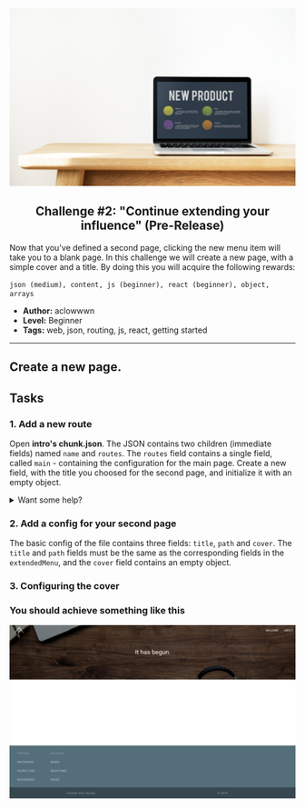 <p align="center">
  <img src ="../../img/extend.jpg" />
</p>

<p align="center">
  <h2 align="center"> Challenge #2: "Continue extending your influence" (Pre-Release)</h2>
</p>

Now that you've defined a second page, clicking the new menu item will take you to a blank page. In this challenge we will create a new page, with a simple cover and a title.
By doing this you will acquire the following rewards:
```$xslt
json (medium), content, js (beginner), react (beginner), object, arrays
```


* **Author:** aclowwwn
* **Level:** Beginner
* **Tags:** web, json, routing, js, react, getting started

---

###

## Create a new page.

## Tasks

### 1. Add a new route

Open <b>intro's chunk.json</b>. The JSON contains two children (immediate fields) named `name` and `routes`. The `routes` field contains a single field, called `main` - containing the configuration for the main page. Create a new field, with the title you choosed for the second page, and initialize it with an empty object.

<details>
  <summary>Want some help?</summary>
  <br />
   <p> Watch the <i>main</i> route field very carefully: you have the name, surrounded by quotes, a semicolon and an object containing the config. Don't forget, an empty object is represented by a pair of curly brackets. </p>
</details>

### 2. Add a config for your second page

The basic config of the file contains three fields: `title`, `path` and `cover`. The `title` and `path` fields must be the same as the corresponding fields in the `extendedMenu`, and the `cover` field contains an empty object.

### 3. Configuring the cover




### You should achieve something like this

![final-preview][final-preview]

[final-preview]: ../../img/extend-challenge-2.png